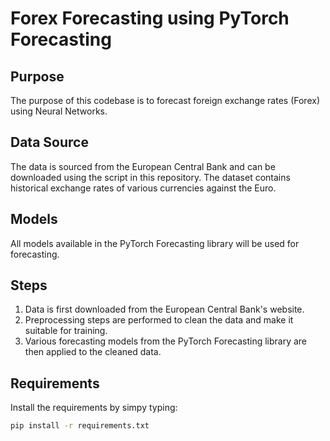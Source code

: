 # Forex Forecasting using PyTorch Forecasting

## Purpose

The purpose of this codebase is to forecast foreign exchange rates (Forex) using Neural Networks. 

## Data Source

The data is sourced from the European Central Bank and can be downloaded using the script in this repository. The dataset contains historical exchange rates of various currencies against the Euro.

## Models

All models available in the PyTorch Forecasting library will be used for forecasting.

## Steps

1. Data is first downloaded from the European Central Bank's website.
2. Preprocessing steps are performed to clean the data and make it suitable for training.
3. Various forecasting models from the PyTorch Forecasting library are then applied to the cleaned data.

## Requirements

Install the requirements by simpy typing:

```bash
pip install -r requirements.txt
```
